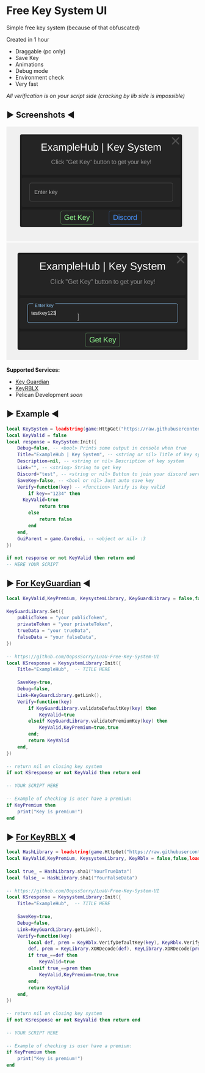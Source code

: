 # Free Key System UI
Simple free key system (because of that obfuscated)

Created in 1 hour

- Draggable (pc only)
- Save Key
- Animations
- Debug mode
- Environment check
- Very fast

*All verification is on your script side (cracking by lib side is impossible)*

##	▶ Screenshots ◀
![Screenshot 1](https://github.com/OopssSorry/LuaU-Free-Key-System-UI/blob/main/image1.png)
![Screenshot 2](https://github.com/OopssSorry/LuaU-Free-Key-System-UI/blob/main/image2.png)

**Supported Services:**
- [Key Guardian](https://github.com/OopssSorry/LuaU-Free-Key-System-UI?tab=readme-ov-file#-for-keyguardian-)
- [KeyRBLX](https://github.com/OopssSorry/LuaU-Free-Key-System-UI?tab=readme-ov-file#-for-keyrblx-)
- Pelican Development *soon*

##	▶ Example ◀
```lua
local KeySystem = loadstring(game:HttpGet("https://raw.githubusercontent.com/OopssSorry/LuaU-Free-Key-System-UI/main/source.lua"))()
local KeyValid = false
local response = KeySystem:Init({
	Debug=false, -- <bool> Prints some output in console when true
	Title="ExampleHub | Key System", -- <string or nil> Title of key system
	Description=nil, -- <string or nil> Description of key system
	Link="", -- <string> String to get key
	Discord="test", -- <string or nil> Button to join your discord server
	SaveKey=false, -- <bool or nil> Just auto save key
	Verify=function(key) -- <function> Verify is key valid
		if key=="1234" then
      KeyValid=true
			return true
		else
			return false
		end
	end,
	GuiParent = game.CoreGui, -- <object or nil> :3
})

if not response or not KeyValid then return end
-- HERE YOUR SCRIPT
```

##	▶ [For KeyGuardian](https://keyguardian.org) ◀
```lua
local KeyValid,KeyPremium, KeysystemLibrary, KeyGuardLibrary = false,false,loadstring(game:HttpGet("https://raw.githubusercontent.com/OopssSorry/LuaU-Free-Key-System-UI/main/source.lua"))(),loadstring(game:HttpGet("https://cdn.keyguardian.org/library/v1.0.0.lua"))()

KeyGuardLibrary.Set({
	publicToken = "your publicToken",
	privateToken = "your privateToken",
	trueData = "your trueData",
	falseData = "your falseData",
})

-- https://github.com/OopssSorry/LuaU-Free-Key-System-UI
local KSresponse = KeysystemLibrary:Init({
	Title="ExampleHub",  -- TITLE HERE
	
	SaveKey=true, 
	Debug=false, 
	Link=KeyGuardLibrary.getLink(), 
	Verify=function(key) 
		if KeyGuardLibrary.validateDefaultKey(key) then
			KeyValid=true
		elseif KeyGuardLibrary.validatePremiumKey(key) then
			KeyValid,KeyPremium=true,true
		end;
		return KeyValid
	end,
}) 

-- return nil on closing key system
if not KSresponse or not KeyValid then return end 

-- YOUR SCRIPT HERE

-- Example of checking is user have a premium:
if KeyPremium then
	print("Key is premium!")
end
```

##	▶ [For KeyRBLX](https://keyrblx.com) ◀
```lua
local HashLibrary = loadstring(game.HttpGet("https://raw.githubusercontent.com/Egor-Skriptunoff/pure_lua_SHA/master/sha2.lua"))()
local KeyValid,KeyPremium, KeysystemLibrary, KeyRblx = false,false,loadstring(game:HttpGet("https://raw.githubusercontent.com/OopssSorry/LuaU-Free-Key-System-UI/main/source.lua"))(), loadstring(game.HttpGet("https://raw.githubusercontent.com/MaGiXxScripter0/keysystemv2api/master/version2_1.lua"))()

local true_ = HashLibrary.sha1("YourTrueData")
local false_ = HashLibrary.sha1("YourFalseData")

-- https://github.com/OopssSorry/LuaU-Free-Key-System-UI
local KSresponse = KeysystemLibrary:Init({
	Title="ExampleHub",  -- TITLE HERE
	
	SaveKey=true, 
	Debug=false, 
	Link=KeyGuardLibrary.getLink(), 
	Verify=function(key) 
		local def, prem = KeyRblx.VerifyDefaultKey(key), KeyRblx.VerifyPremiumKey(key)
		def, prem = KeyLibrary.XORDecode(def), KeyLibrary.XORDecode(prem)
		if true_==def then
			KeyValid=true
		elseif true_==prem then
			KeyValid,KeyPremium=true,true
		end;
		return KeyValid
	end,
}) 

-- return nil on closing key system
if not KSresponse or not KeyValid then return end 

-- YOUR SCRIPT HERE

-- Example of checking is user have a premium:
if KeyPremium then
	print("Key is premium!")
end
```
